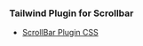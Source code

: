 ### Tailwind Plugin for Scrollbar
- [ScrollBar Plugin CSS](https://adoxography.github.io/tailwind-scrollbar/examples)